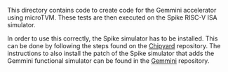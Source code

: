 This directory contains code to create code for the Gemmini accelerator using microTVM. These tests are then executed on the Spike RISC-V ISA simulator.

In order to use this correctly, the Spike simulator has to be installed. This can be done by following the steps found on the [Chipyard](https://chipyard.readthedocs.io/en/stable/) repository. The instructions to also install the patch of the Spike simulator that adds the Gemmini functional simulator can be found in the [Gemmini](https://github.com/ucb-bar/gemmini) repository.
